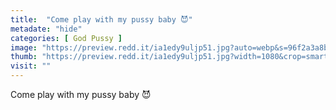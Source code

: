 ```yaml
---
title:  "Come play with my pussy baby 😈"
metadate: "hide"
categories: [ God Pussy ]
image: "https://preview.redd.it/ia1edy9uljp51.jpg?auto=webp&s=96f2a3a8b82c757e260e89b3d67d6b661e1596f0"
thumb: "https://preview.redd.it/ia1edy9uljp51.jpg?width=1080&crop=smart&auto=webp&s=e97f906335c32e8a59f71fa261309a45e09922bc"
visit: ""
---
```

Come play with my pussy baby 😈
